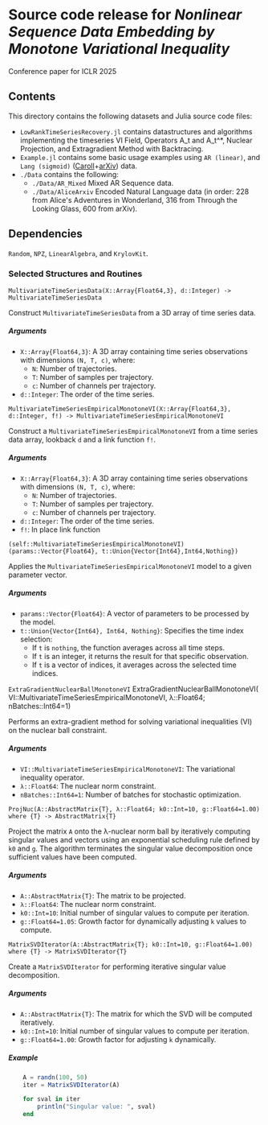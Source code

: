 # Source code release for *Nonlinear Sequence Data Embedding by Monotone Variational Inequality*

Conference paper for ICLR 2025

## Contents

This directory contains the following datasets and Julia source code files:

- `LowRankTimeSeriesRecovery.jl` contains datastructures and algorithms implementing the timeseries VI Field, Operators A_t and A_t^\*, Nuclear Projection, and Extragradient Method with Backtracing.
- `Example.jl` contains some basic usage examples using `AR (linear)`, and `Lang (sigmoid)` ([Caroll](https://www.gutenberg.org/ebooks/author/7)+[arXiv](https://www.kaggle.com/datasets/Cornell-University/arxiv)) data.
- `./Data` contains the following:
  - `./Data/AR_Mixed` Mixed AR Sequence data.
  - `./Data/AliceArxiv` Encoded Natural Language data (in order: 228 from Alice's Adventures in Wonderland, 316 from Through the Looking Glass, 600 from arXiv).

## Dependencies

`Random`, `NPZ`, `LinearAlgebra`, and `KrylovKit`.

### Selected Structures and Routines

`MultivariateTimeSeriesData(X::Array{Float64,3}, d::Integer) -> MultivariateTimeSeriesData`

Construct `MultivariateTimeSeriesData` from a 3D array of time series data.

##### Arguments

- `X::Array{Float64,3}`: A 3D array containing time series observations with dimensions `(N, T, c)`, where:
  - `N`: Number of trajectories.
  - `T`: Number of samples per trajectory.
  - `c`: Number of channels per trajectory.
- `d::Integer`: The order of the time series.

`MultivariateTimeSeriesEmpiricalMonotoneVI(X::Array{Float64,3}, d::Integer, f!) -> MultivariateTimeSeriesEmpiricalMonotoneVI`

Construct a `MultivariateTimeSeriesEmpiricalMonotoneVI` from a time series data array, lookback `d` and a link function `f!`.

##### Arguments

- `X::Array{Float64,3}`: A 3D array containing time series observations with dimensions `(N, T, c)`, where:
  - `N`: Number of trajectories.
  - `T`: Number of samples per trajectory.
  - `c`: Number of channels per trajectory.
- `d::Integer`: The order of the time series.
- `f!`: In place link function

`(self::MultivariateTimeSeriesEmpiricalMonotoneVI)(params::Vector{Float64}, t::Union{Vector{Int64},Int64,Nothing})`

Applies the `MultivariateTimeSeriesEmpiricalMonotoneVI` model to a given parameter vector.

##### Arguments

- `params::Vector{Float64}`: A vector of parameters to be processed by the model.
- `t::Union{Vector{Int64}, Int64, Nothing}`: Specifies the time index selection:
  - If `t` is `nothing`, the function averages across all time steps.
  - If `t` is an integer, it returns the result for that specific observation.
  - If `t` is a vector of indices, it averages across the selected time indices.

`ExtraGradientNuclearBallMonotoneVI`
    ExtraGradientNuclearBallMonotoneVI(
        VI::MultivariateTimeSeriesEmpiricalMonotoneVI, λ::Float64;
        nBatches::Int64=1)

Performs an extra-gradient method for solving variational inequalities (VI) on the nuclear ball constraint.

##### Arguments

- `VI::MultivariateTimeSeriesEmpiricalMonotoneVI`: The variational inequality operator.
- `λ::Float64`: The nuclear norm constraint.
- `nBatches::Int64=1`: Number of batches for stochastic optimization.

`ProjNuc(A::AbstractMatrix{T}, λ::Float64; k0::Int=10, g::Float64=1.00) where {T} -> AbstractMatrix{T}`

Project the matrix `A` onto the λ-nuclear norm ball by iteratively computing singular values
and vectors using an exponential scheduling rule defined by `k0` and `g`. The algorithm terminates
the singular value decomposition once sufficient values have been computed.

##### Arguments

- `A::AbstractMatrix{T}`: The matrix to be projected.
- `λ::Float64`: The nuclear norm constraint.
- `k0::Int=10`: Initial number of singular values to compute per iteration.
- `g::Float64=1.05`: Growth factor for dynamically adjusting `k` values to compute.

`MatrixSVDIterator(A::AbstractMatrix{T}; k0::Int=10, g::Float64=1.00) where {T} -> MatrixSVDIterator{T}`

Create a `MatrixSVDIterator` for performing iterative singular value decomposition.

##### Arguments

- `A::AbstractMatrix{T}`: The matrix for which the SVD will be computed iteratively.
- `k0::Int=10`: Initial number of singular values to compute per iteration.
- `g::Float64=1.00`: Growth factor for adjusting `k` dynamically.

##### Example

```julia
    A = randn(100, 50)
    iter = MatrixSVDIterator(A)

    for sval in iter
        println("Singular value: ", sval)
    end
```
